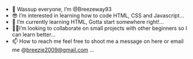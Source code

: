 - 👋 Wassup everyone, I’m @Breezeway93
- 😎 I’m interested in learning how to code HTML, CSS and Javascript...
- 🤔 I’m currently learning HTML, Gotta start somewhere right!...
- 🐪🐪I’m looking to collaborate on small projects with other beginners so I can learn better...
- 📫 How to reach me feel free to shoot me a message on here or email me @breezie2009@gmail.com ...

<!---
Breezeway93/Breezeway93 is a ✨ special ✨ repository because its `README.md` (this file) appears on your GitHub profile.
You can click the Preview link to take a look at your changes.
--->
